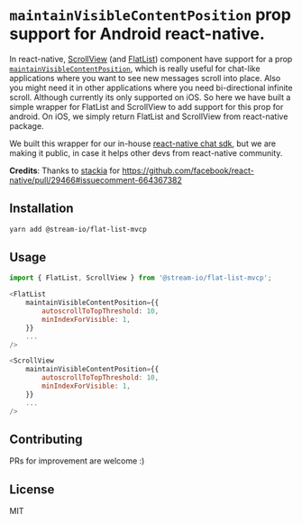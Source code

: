 # `maintainVisibleContentPosition` prop support for Android react-native.

In react-native, [ScrollView](https://reactnative.dev/docs/scrollview) (and [FlatList](https://reactnative.dev/docs/flatlist)) component have support for a prop [`maintainVisibleContentPosition`](https://reactnative.dev/docs/scrollview#maintainvisiblecontentposition), which is really useful for chat-like applications where you want to see new messages scroll into place. Also you might need it in other applications where you need bi-directional infinite scroll. Although currently its only supported on iOS. So here we have built a simple wrapper for FlatList and ScrollView to add support for this prop for android.  On iOS, we simply return FlatList and ScrollView from react-native package.

We built this wrapper for our in-house [react-native chat sdk](https://github.com/GetStream/stream-chat-react-native), but we are making it public, in case it helps other devs from react-native community.

**Credits**: Thanks to [stackia](https://github.com/stackia) for https://github.com/facebook/react-native/pull/29466#issuecomment-664367382


## Installation

```sh
yarn add @stream-io/flat-list-mvcp
```

## Usage

```js
import { FlatList, ScrollView } from '@stream-io/flat-list-mvcp';

<FlatList
    maintainVisibleContentPosition={{
        autoscrollToTopThreshold: 10,
        minIndexForVisible: 1,
    }}
    ...
/>

<ScrollView
    maintainVisibleContentPosition={{
        autoscrollToTopThreshold: 10,
        minIndexForVisible: 1,
    }}
    ...
/>

```

## Contributing

PRs for improvement are welcome :) 
## License

MIT
